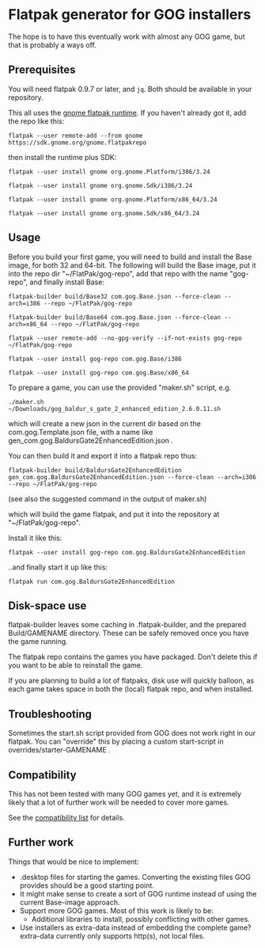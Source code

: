 # Flatpak generator for GOG installers
The hope is to have this eventually work with almost any GOG game, but that is probably a ways off.

## Prerequisites
You will need flatpak 0.9.7 or later, and `jq`. Both should be available in your repository.

This all uses the [gnome flatpak runtime](http://flatpak.org/runtimes.html).
If you haven't already got it, add the repo like this:

`flatpak --user remote-add --from gnome https://sdk.gnome.org/gnome.flatpakrepo`

then install the runtime plus SDK:

`flatpak --user install gnome org.gnome.Platform/i386/3.24`

`flatpak --user install gnome org.gnome.Sdk/i386/3.24`

`flatpak --user install gnome org.gnome.Platform/x86_64/3.24`

`flatpak --user install gnome org.gnome.Sdk/x86_64/3.24`

## Usage
Before you build your first game, you will need to build and install the Base image, for both 32 and 64-bit.
The following will build the Base image, put it into the repo dir "~/FlatPak/gog-repo", add that repo with the name "gog-repo", and finally install Base:

`flatpak-builder build/Base32 com.gog.Base.json --force-clean --arch=i386 --repo ~/FlatPak/gog-repo`

`flatpak-builder build/Base64 com.gog.Base.json --force-clean --arch=x86_64 --repo ~/FlatPak/gog-repo`

`flatpak --user remote-add --no-gpg-verify --if-not-exists gog-repo ~/FlatPak/gog-repo`

`flatpak --user install gog-repo com.gog.Base/i386`

`flatpak --user install gog-repo com.gog.Base/x86_64`


To prepare a game, you can use the provided "maker.sh" script, e.g.

`./maker.sh ~/Downloads/gog_baldur_s_gate_2_enhanced_edition_2.6.0.11.sh`

which will create a new json in the current dir based on the com.gog.Template.json file, with a name like gen_com.gog.BaldursGate2EnhancedEdition.json .

You can then build it and export it into a flatpak repo thus:

`flatpak-builder build/BaldursGate2EnhancedEdition gen_com.gog.BaldursGate2EnhancedEdition.json --force-clean --arch=i386 --repo ~/FlatPak/gog-repo`

(see also the suggested command in the output of maker.sh)

which will build the game flatpak, and put it into the repository at "~/FlatPak/gog-repo".

Install it like this:

`flatpak --user install gog-repo com.gog.BaldursGate2EnhancedEdition`

..and finally start it up like this:

`flatpak run com.gog.BaldursGate2EnhancedEdition`

## Disk-space use
flatpak-builder leaves some caching in .flatpak-builder, and the prepared Build/GAMENAME directory. These can be safely removed once you have the game running.

The flatpak repo contains the games you have packaged. Don't delete this if you want to be able to reinstall the game.

If you are planning to build a lot of flatpaks, disk use will quickly balloon, as each game takes space in both the (local) flatpak repo, and when installed.

## Troubleshooting
Sometimes the start.sh script provided from GOG does not work right in our flatpak.
You can "override" this by placing a custom start-script in overrides/starter-GAMENAME .

## Compatibility
This has not been tested with many GOG games yet, and it is extremely likely that a lot of further work will be needed to cover more games.

See the [compatibility list](https://github.com/kujeger/flatpak-gog/wiki/Compatibility) for details.

## Further work
Things that would be nice to implement:

* .desktop files for starting the games. Converting the existing files GOG provides should be a good starting point.
* It might make sense to create a sort of GOG runtime instead of using the current Base-image approach.
* Support more GOG games. Most of this work is likely to be:
  * Additional libraries to install, possibly conflicting with other games.
* Use installers as extra-data instead of embedding the complete game? extra-data currently only supports http(s), not local files.
